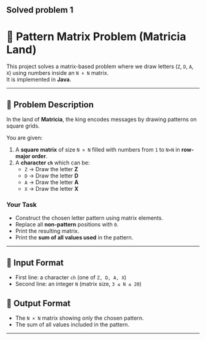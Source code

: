 ## Solved problem 1
# 🧮 Pattern Matrix Problem (Matricia Land)

This project solves a matrix-based problem where we draw letters (`Z`, `D`, `A`, `X`) using numbers inside an `N × N` matrix.  
It is implemented in **Java**.

---

## 📖 Problem Description

In the land of **Matricia**, the king encodes messages by drawing patterns on square grids.

You are given:
1. A **square matrix** of size `N × N` filled with numbers from `1` to `N×N` in **row-major order**.
2. A **character `ch`** which can be:
   - `Z` → Draw the letter **Z**
   - `D` → Draw the letter **D**
   - `A` → Draw the letter **A**
   - `X` → Draw the letter **X**

### Your Task
- Construct the chosen letter pattern using matrix elements.
- Replace all **non-pattern** positions with `0`.
- Print the resulting matrix.
- Print the **sum of all values used** in the pattern.

---

## 📌 Input Format
- First line: a character `ch` (one of `Z, D, A, X`)
- Second line: an integer `N` (matrix size, `3 ≤ N ≤ 20`)

## 📌 Output Format
- The `N × N` matrix showing only the chosen pattern.
- The sum of all values included in the pattern.

---
